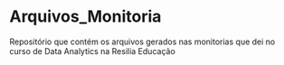 # Arquivos_Monitoria
Repositório que contém os arquivos gerados nas monitorias que dei no curso de Data Analytics na Resilia Educação

